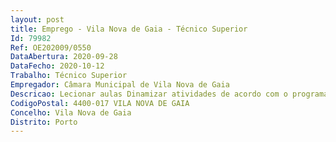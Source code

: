 ```yaml
--- 
layout: post
title: Emprego - Vila Nova de Gaia - Técnico Superior
Id: 79982
Ref: OE202009/0550
DataAbertura: 2020-09-28
DataFecho: 2020-10-12
Trabalho: Técnico Superior
Empregador: Câmara Municipal de Vila Nova de Gaia
Descricao: Lecionar aulas Dinamizar atividades de acordo com o programa da ECVG.
CodigoPostal: 4400-017 VILA NOVA DE GAIA
Concelho: Vila Nova de Gaia
Distrito: Porto
--- 
```

